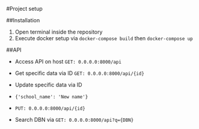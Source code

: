 #Project setup

##Installation
1. Open terminal inside the repository
2. Execute docker setup via `docker-compose build` then `docker-compose up`

##API
* Access API on host `GET: 0.0.0.0:8000/api`
* Get specific data via ID `GET: 0.0.0.0:8000/api/{id}`


* Update specific data via ID 
* `{'school_name': 'New name'}`
* `PUT: 0.0.0.0:8000/api/{id}`


* Search DBN via `GET: 0.0.0.0:8000/api?q={DBN}`
